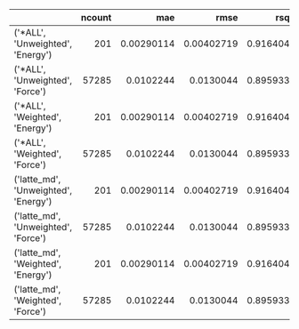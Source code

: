 |                                      |   ncount |        mae |       rmse |      rsq |
|:-------------------------------------|---------:|-----------:|-----------:|---------:|
| ('*ALL', 'Unweighted', 'Energy')     |      201 | 0.00290114 | 0.00402719 | 0.916404 |
| ('*ALL', 'Unweighted', 'Force')      |    57285 | 0.0102244  | 0.0130044  | 0.895933 |
| ('*ALL', 'Weighted', 'Energy')       |      201 | 0.00290114 | 0.00402719 | 0.916404 |
| ('*ALL', 'Weighted', 'Force')        |    57285 | 0.0102244  | 0.0130044  | 0.895933 |
| ('latte_md', 'Unweighted', 'Energy') |      201 | 0.00290114 | 0.00402719 | 0.916404 |
| ('latte_md', 'Unweighted', 'Force')  |    57285 | 0.0102244  | 0.0130044  | 0.895933 |
| ('latte_md', 'Weighted', 'Energy')   |      201 | 0.00290114 | 0.00402719 | 0.916404 |
| ('latte_md', 'Weighted', 'Force')    |    57285 | 0.0102244  | 0.0130044  | 0.895933 |